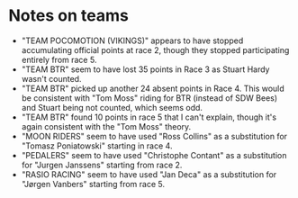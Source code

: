 Notes on teams
==============

* "TEAM POCOMOTION (VIKINGS)" appears to have stopped accumulating official points at race 2, though they stopped participating entirely from race 5.
* "TEAM BTR" seem to have lost 35 points in Race 3 as Stuart Hardy wasn't counted.
* "TEAM BTR" picked up another 24 absent points in Race 4. This would be consistent with "Tom Moss" riding for BTR (instead of SDW Bees) and Stuart being not counted, which seems odd.
* "TEAM BTR" found 10 points in race 5 that I can't explain, though it's again consistent with the "Tom Moss" theory.
* "MOON RIDERS" seem to have used "Ross Collins" as a substitution for "Tomasz Poniatowski" starting in race 4.
* "PEDALERS" seem to have used "Christophe Contant" as a substitution for "Jurgen Janssens" starting from race 2.
* "RASIO RACING" seem to have used "Jan Deca" as a substitution for "Jørgen Vanbers" starting from race 5.
